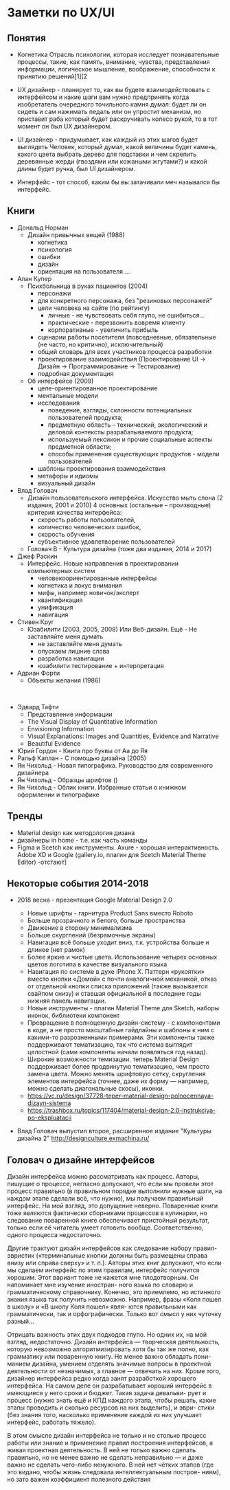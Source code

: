 # Заметки по UX/UI #

## Понятия ##
- Когнетика
		Отрасль пси­хо­ло­гии, которая ис­сле­дует по­зна­вательные про­цес­сы, такие, как память, внимание, чувства, представления информации, логическое мышление, воображение, способности к принятию решений[1][2

- UX дизайнер -  планирует то, как вы будете взаимодействовать с интерфейсом и какие шаги вам нужно предпринять
		когда изобретатель очередного точильного камня думал:
		    будет ли он сидеть и сам нажимать педаль
		    или он упростит механизм, но приставит раба который будет раскручивать колесо рукой,
		то в тот момент он был UX дизайнером.

- UI дизайнер - придумывает, как каждый из этих шагов будет выглядеть 
		Человек, который думал, какой величины будет камень, какого цвета выбрать дерево для подставки и чем скрепить деревянные жерди (гвоздями или кожаными жгутами?) и какой длины будет ручка, был UI дизайнером.

- Интерфейс - тот способ, каким бы вы затачивали меч назывался бы интерфейс.


## Книги ## 
- Дональд Норман
  - Дизайн привычных вещей (1988)
    - когнетика
    - психология
    - ошибки
    - дизайн
    - ориентация на пользователя....
- Алан Купер
  - Психбольница в руках пациентов (2004)
      - персонажи
      - для конкретного персонажа, без "резиновых персонажей"
      - цели человека на сайте (по рейтингу)
        - личные - не чувствовать себя глупо, не ошибиться...
        - практические - перезвонить вовремя клиенту
        - корпоративные - увеличить прибыль
      - сценарии работы посетителя (повседневные, обязательные (не часто, но критично), исключительный)
      - общий словарь для всех участников процесса разработки
      - проектирование взаимодействия (Проектирование UI → Дизайн → Программирование → Тестирование)
      - подробная документация
  - Об интерфейсе (2009)
      - целе-ориентированное проектирование
      - ментальные модели
      - исследования
        - поведение, взгляды, склонности потенциальных пользователей продукта;
        - предметную область – технический, экологический и деловой контексты разрабатываемого продукта;
        - используемый лексикон и прочие социальные аспекты предметной области;
        - способы применения существующих продуктов - модели пользователей
      - шаблоны проектирования взаимодействия
      - метафоры и идиомы
      - визуальный дизайн
- Влад Головач
  - Дизайн пользовательского интерфейса. Искусство мыть слона (2 издания, 2001 и 2010)
    4 основных (остальные – производные) критерия качества интерфейса: 
      - скорость работы пользователей, 
      - количество человеческих ошибок, 
      - скорость обучения
      - субъективное удовлетворение пользователей
  - Головач В - Культура дизайна (тоже два издания, 2014 и 2017)
- Джеф Раскин 
  - Интерфейс. Новые направления в проектировании компьютерных систем
      - человекоориентированные интерфейсы
      - когнетика и локус внимания
      - мифы, например новичок/эксперт
      - квантификация
      - унификация
      - навигация
- Стивен Круг
  - Юзабилити (2003, 2005, 2008) 
    Или Веб-дизайн. Ещё - Не заставляйте меня думать
      - не заставляйте меня думать
      - опускаем лишние слова
      - разработка навигации
      - юзабилити тестирование + интерпретация
- Адриан Форти
  - Объекты желания (1986)

<br>

- Эдвард Тафти 	
  - Представление информации
  - The Visual Display of Quantitative Information
  - Envisioning Information
  - Visual Explanations: Images and Quantities, Evidence and Narrative
  - Beautiful Evidence
- Юрий Гордон 	- Книга про буквы от Аа до Яя 
- Ральф Каплан 	- С помощью дизайна (2005)
- Ян Чихольд 	- Новая типографика. Руководство для современного дизайнера 
- Ян Чихольд 	- Образцы шрифтов ()
- Ян Чихольд 	- Облик книги. Избранные статьи о книжном оформлении и типографике

## Тренды ##

- Material design как методология дизана
- дизайнеры in home - т.е. как часть команды
- Figma и Scetch как инструменты.  Axure - хорошая интерактивность. Adobe XD и Google (gallery.io, плагин для Scetch Material Theme Editor) -отстают]

## Некоторые события 2014-2018 ##

- 2018 весна - презентация Google Material Design 2.0
  - Новые шрифты - гарнитура Product Sans вместо Roboto
  - Больше прозрачного и белого, больше пространства
  - Движение в сторону минимализма
  - Больше скурглений (безрамочные экраны)
  - Навигация всё больше уходит вниз, т.к. устройства больше и длинее (нет рамок)
  - Более яркие и чистые цвета. Использование четырех основных цветов логотипа в качестве визуального языка
  - Навигация по системе в духе iPhone X. Паттерн «рукоятки» вместо кнопки «Домой» с почти аналогичной механикой, отказ от отдельной кнопки списка приложений (также вызывается свайпом снизу) и ставшая официальной в последние годы нижняя панель навигации. 
  - Новые инструменты - плагин Material Theme для Sketch, наборы иконок, библиотеки компонент
  - Превращение в полноценную дизайн-систему - с компонентами в коде, а не просто масштабные гайдлайны и шаблоны к ним с какими-то разрозненными примерами. Эти компоненты также поддерживают тематизацию, так что система выглядит целостной (сами компоненты начали появляться год назад). 
  - Широкие возможности темизации. теперь Material Design поддерживает более продвинутую тематизацию, чем просто замена цвета. Можно менять шрифтовую сетку, скругления элементов интерфейса (точнее, даже их форму — например, можно сделать диагональные скосы), иконки.
  - https://vc.ru/design/37728-teper-material-design-polnocennaya-dizayn-sistema
  - https://trashbox.ru/topics/117404/material-design-2.0-instrukciya-po-ekspluatacii 


- Влад Головач выпустил второе, расширенное издание "Культуры дизайна 2"
  http://designculture.exmachina.ru/

## Головач о дизайне интерфейсов ##
Дизайн интерфейса можно рассматривать как процесс. Авторы, пишущие о процессе, негласно допускают, что если мы провели этот процесс правильно (в правильном порядке выполнили нужные шаги, на каждом этапе сделали всё, что нужно), мы получаем правильный интерфейс. На мой взгляд, это допущение неверно. Поваренные книги тоже являются фактически сборниками процессов в кулинарии, но следование поваренной книге обеспечивает пристойный результат, только если её читатель умеет готовить вообще. Соответственно, одного процесса недостаточно.

Другие трактуют дизайн интерфейсов как следование набору правил-эвристик («терминальные кнопки должны быть размещены справа внизу или справа сверху» и т. п.). Авторы этих книг допускают, что если мы сделаем интерфейс по этим правилам, интерфейс получится хорошим. Этот вариант тоже не кажется мне плодотворным. Он напоминает мне изучение иностран- ного языка по словарю и грамматическому справочнику. Конечно, это приемлемо, но истинного знания языка так получить невозможно. Например, фразы «Коля пошел в школу» и «В школу Коля пошел» явля- ются правильными как грамматически, так и орфографически. Только вот смысл у них чуточку разный...

Отрицать важность этих двух подходов глупо. Но одних их, на мой взгляд, недостаточно. Дизайн интерфейса — творческая деятельность, которую невозможно алгоритмизировать хотя бы так же полно, как грамматику или поваренную книгу. Не менее важно обладать пони- манием дизайна, умением отделять значимые вопросы в проектной деятельности от незначимых, а главное — отвечать на них. Кроме того, дизайнер интерфейса редко когда занят разработкой хорошего интерфейса. На самом деле он разрабатывает хороший интерфейс в имеющиеся у него сроки и бюджет. Такая задача девальви- рует и процесс (нужно знать ещё и КПД каждого этапа, чтобы решать, какие этапы проводить и сколько ресурсов на них выделить), и эври- стики (без знания того, насколько применение каждой из них улучшает интерфейс, работать тяжело).

В этом смысле дизайн интерфейса не только и не столько процесс работы или знание и применение правил построения интерфейсов, а живая проектная деятельность. В ней не только важно сделать правильно, но не менее важно не сделать неправильно — и даже важно не сделать чего-либо ненужного. В ней нет чётких этапов (где это видано, чтобы жизнь следовала интеллектуальным построе- ниям), но зато важен коэффициент полезного действия